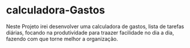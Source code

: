 # calculadora-Gastos
Neste Projeto irei desenvolver uma calculadora de gastos, lista de tarefas diárias, focando na produtividade para traazer facilidade no dia a dia, fazendo com que torne melhor a organização.
